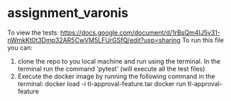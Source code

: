 # assignment_varonis

To view the tests:
https://docs.google.com/document/d/1rBsQm4IJ5v31-nWmkKt0t3Dmp32AR5CwVM5LFUrGSfQ/edit?usp=sharing
To run this file you can:
1. clone the repo to you local machine and run using the terminal.
   In the terminal run the command 'pytest' (will execute all the test files)
2. Execute the docker image by running the following command in the terminal:
   docker load -i tl-approval-feature.tar
   docker run tl-approval-feature

